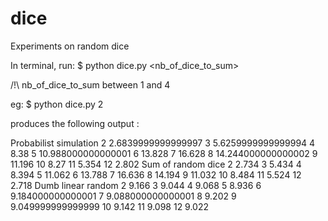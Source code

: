# dice
Experiments on random dice

In terminal, run:
$ python dice.py <nb_of_dice_to_sum>

/!\ nb_of_dice_to_sum between 1 and 4

eg:
$ python dice.py 2

produces the following output :

Probabilist simulation
2 	 2.6839999999999997
3 	 5.6259999999999994
4 	 8.38
5 	 10.988000000000001
6 	 13.828
7 	 16.628
8 	 14.244000000000002
9 	 11.196
10 	 8.27
11 	 5.354
12 	 2.802
Sum of random dice
2 	 2.734
3 	 5.434
4 	 8.394
5 	 11.062
6 	 13.788
7 	 16.636
8 	 14.194
9 	 11.032
10 	 8.484
11 	 5.524
12 	 2.718
Dumb linear random
2 	 9.166
3 	 9.044
4 	 9.068
5 	 8.936
6 	 9.184000000000001
7 	 9.088000000000001
8 	 9.202
9 	 9.049999999999999
10 	 9.142
11 	 9.098
12 	 9.022
